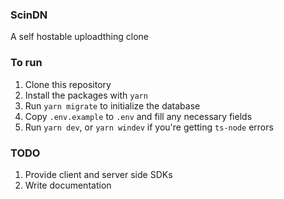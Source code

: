 ### ScinDN

A self hostable uploadthing clone

### To run
1. Clone this repository
2. Install the packages with `yarn`
3. Run `yarn migrate` to initialize the database
4. Copy `.env.example` to `.env` and fill any necessary fields
5. Run `yarn dev`, or `yarn windev` if you're getting `ts-node` errors

### TODO
1. Provide client and server side SDKs
2. Write documentation